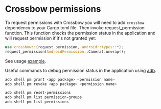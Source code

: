 # Crossbow permissions

To request permissions with Crossbow you will need to add `crossbow` dependency to your Cargo.toml file. Then invoke request_permission function. This function checks the permission status in the application and will request permission if it's not granted yet:

```rust
use crossbow::{request_permission, android::types::*};
request_permission(AndroidPermission::Camera).unwrap();
```

See usage [example](https://github.com/dodorare/crossbow/blob/main/examples/macroquad-permissions/src/main.rs).

Useful commands to debug permission status in the application using [adb](https://developer.android.com/studio/command-line/adb).

```sh
adb shell pm grant <app package> <permission name>
adb shell pm revoke <app package> <permission name>
```

```sh
adb shell pm reset-permissions
adb shell pm list permission-groups
adb shell pm list permissions
```
